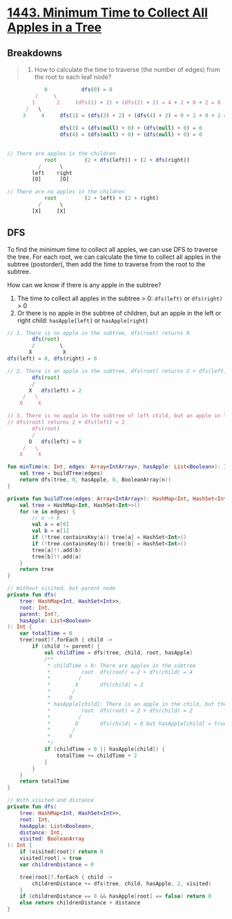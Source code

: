 # [1443. Minimum Time to Collect All Apples in a Tree](https://leetcode.com/problems/minimum-time-to-collect-all-apples-in-a-tree/description/)

## Breakdowns
> 1. How to calculate the time to traverse (the number of edges) from the root to each leaf node?
```js
            0           dfs(0) = 8
         /     \         
        1       2     (dfs(1) + 2) + (dfs(2) + 2) = 4 + 2 + 0 + 2 = 8
      /   \     
     3     4     dfs(1) = (dfs(3) + 2) + (dfs(4) + 2) = 0 + 2 + 0 + 2 = 4
                        
                 dfs(3) = (dfs(null) + 0) + (dfs(null) + 0) = 0
                 dfs(4) = (dfs(null) + 0) + (dfs(null) + 0) = 0
                        
```

```js
// There are apples in the children
            root         (2 + dfs(left)) + (2 + dfs(right))
          /      \
        left    right
        [O]      [O]

// There are no apples in the children
            root         (2 + left) + (2 + right)
          /      \
        [X]     [X]
```

## DFS
To find the minimum time to collect all apples, we can use DFS to traverse the tree. For each root, we can calculate the time to collect all apples in the subtree (postorder), then add the time to traverse from the root to the subtree.

How can we know if there is any apple in the subtree?
1. The time to collect all apples in the subtree > 0: `dfs(left)` or `dfs(right)` > 0
2. Or there is no apple in the subtree of children, but an apple in the left or right child: `hasApple[left]` or `hasApple[right]`

```js
// 1. There is no apple in the subtree, dfs(root) returns 0
        dfs(root)
        /        \
       X          X
dfs(left) = 0, dfs(right) = 0

// 2. There is an apple in the subtree, dfs(root) returns 2 + dfs(left) = 4
        dfs(root)
        /       
       X   dfs(left) = 2
     /   \
    O     X

// 3. There is no apple in the subtree of left child, but an apple in left child itself.
// dfs(root) returns 2 + dfs(left) = 2
        dfs(root)
        /       
       O   dfs(left) = 0
     /   \
    X     X
```

```kotlin
fun minTime(n: Int, edges: Array<IntArray>, hasApple: List<Boolean>): Int {
    val tree = buildTree(edges)
    return dfs(tree, 0, hasApple, 0, BooleanArray(n))
}

private fun buildTree(edges: Array<IntArray>): HashMap<Int, HashSet<Int>> {
    val tree = HashMap<Int, HashSet<Int>>()
    for (e in edges) {
        // a -> b
        val a = e[0]
        val b = e[1]
        if (!tree.containsKey(a)) tree[a] = HashSet<Int>()
        if (!tree.containsKey(b)) tree[b] = HashSet<Int>()
        tree[a]!!.add(b)
        tree[b]!!.add(a)
    }
    return tree
}

// Without visited, but parent node
private fun dfs(
    tree: HashMap<Int, HashSet<Int>>,
    root: Int,
    parent: Int?,
    hasApple: List<Boolean>
): Int {
    var totalTime = 0
    tree[root]?.forEach { child ->
        if (child != parent) {
            val childTime = dfs(tree, child, root, hasApple)
            /**
             * childTime > 0: There are apples in the subtree
             *          root  dfs(root) = 2 + dfs(child) = 4
             *         /    
             *        X       dfs(child) = 2
             *       /     
             *      O     
             * hasApple[child]: There is an apple in the child, but there may not be apples in the subtree
             *          root  dfs(root) = 2 + dfs(child) = 2
             *         /    
             *        O       dfs(child) = 0 but hasApple[child] = true
             *       /     
             *      X     
             */
            if (childTime > 0 || hasApple[child]) {
                totalTime += childTime + 2
            }
        }
    }
    return totalTime
}

// With visited and distance
private fun dfs(
    tree: HashMap<Int, HashSet<Int>>, 
    root: Int, 
    hasApple: List<Boolean>, 
    distance: Int,
    visited: BooleanArray
): Int {
    if (visited[root]) return 0
    visited[root] = true
    var childrenDistance = 0

    tree[root]?.forEach { child ->
        childrenDistance += dfs(tree, child, hasApple, 2, visited)
    }
    if (childrenDistance == 0 && hasApple[root] == false) return 0
    else return childrenDistance + distance
}
```